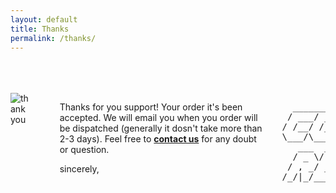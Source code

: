 ```yaml
---
layout: default
title: Thanks
permalink: /thanks/
---
```


<div class="fullWidth">
  <br>
  <br>
  <br>
  <div class="small-12 columns">
    <div class="small-12 columns text-center">      
      <img src="http://www.animatedimages.org/data/media/466/animated-thank-you-image-0024.gif" alt="thank you">
      <br>
      <br>
      <div class="blocktext">
      <p class="text-justify"> Thanks for you support! Your order it's been accepted. We will email you when you order will be dispatched (generally it dosn't take more than 2-3 days). Feel free to <strong><a href="mailto:{{ site.email }}">contact us</a></strong> for any doubt or question.</p>
      <p>sincerely,</p>
      </div>
<pre>
   _________ _      _____   ___  ___
  / ___/ __ \ | /| / / _ | / _ \/ _ \
 / /__/ /_/ / |/ |/ / __ |/ , _/ // /
 \___/\____/|__/|__/_/ |_/_/|_/____/
    ___  _____________  ___  ___  ____
   / _ \/ __/ ___/ __ \/ _ \/ _ \/ __/
  / , _/ _// /__/ /_/ / , _/ // /\ \
 /_/|_/___/\___/\____/_/|_/____/___/



</pre>
    </div>
  </div>
</div>
